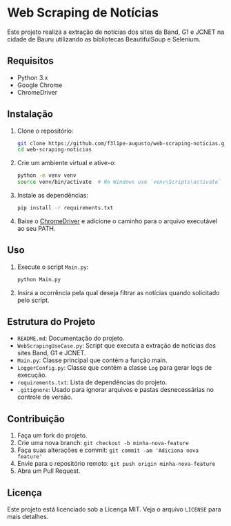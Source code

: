 # Web Scraping de Notícias

Este projeto realiza a extração de notícias dos sites da Band, G1 e JCNET na cidade de Bauru utilizando as bibliotecas BeautifulSoup e Selenium.

## Requisitos

- Python 3.x
- Google Chrome
- ChromeDriver

## Instalação

1. Clone o repositório:
    ```sh
    git clone https://github.com/f3l1pe-augusto/web-scraping-noticias.git
    cd web-scraping-noticias
    ```

2. Crie um ambiente virtual e ative-o:
    ```sh
    python -m venv venv
    source venv/bin/activate  # No Windows use `venv\Scripts\activate`
    ```

3. Instale as dependências:
    ```sh
    pip install -r requirements.txt
    ```

4. Baixe o [ChromeDriver](https://developer.chrome.com/docs/chromedriver/downloads?hl=pt-br) e adicione o caminho para o arquivo executável ao seu PATH.

## Uso

1. Execute o script `Main.py`:
    ```sh
    python Main.py
    ```

2. Insira a ocorrência pela qual deseja filtrar as notícias quando solicitado pelo script.

## Estrutura do Projeto

- `README.md`: Documentação do projeto.
- `WebScrapingUseCase.py`: Script que executa a extração de notícias dos sites Band, G1 e JCNET.
- `Main.py`: Classe principal que contém a função main.
- `LoggerConfig.py`: Classe  que contém a classe `Log` para gerar logs de execução.
- `requirements.txt`: Lista de dependências do projeto.
- `.gitignore`: Usado para ignorar arquivos e pastas desnecessárias no controle de versão.

## Contribuição

1. Faça um fork do projeto.
2. Crie uma nova branch: `git checkout -b minha-nova-feature`
3. Faça suas alterações e commit: `git commit -am 'Adiciona nova feature'`
4. Envie para o repositório remoto: `git push origin minha-nova-feature`
5. Abra um Pull Request.

## Licença

Este projeto está licenciado sob a Licença MIT. Veja o arquivo `LICENSE` para mais detalhes.
